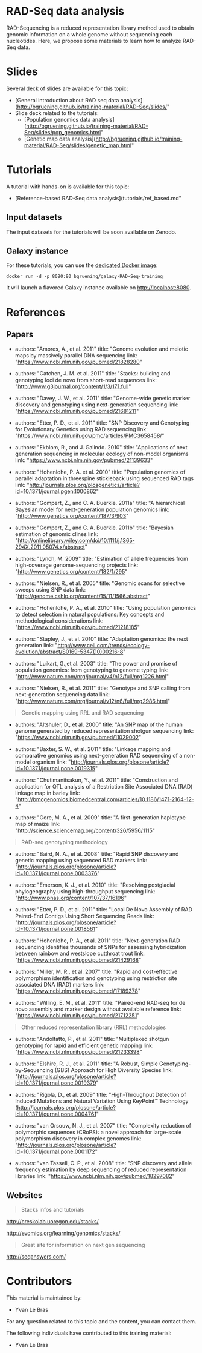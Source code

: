 RAD-Seq data analysis
======================

RAD-Sequencing is a reduced representation library method used to obtain genomic information on a whole genome without sequencing each nucleotides. Here, we propose some materials to learn how to analyze RAD-Seq data.

# Slides

Several deck of slides are available for this topic:

- [General introduction about RAD seq data analysis](http://bgruening.github.io/training-material/RAD-Seq/slides/"
- Slide deck related to the tutorials:
    - [Population genomics data analysis](http://bgruening.github.io/training-material/RAD-Seq/slides/pop_genomics.html"
	- [Genetic map data analysis](http://bgruening.github.io/training-material/RAD-Seq/slides/genetic_map.html"

# Tutorials

A tutorial with hands-on is available for this topic:

- [Reference-based RAD-Seq data analysis](tutorials/ref_based.md"

## Input datasets

The input datasets for the tutorials will be soon available on Zenodo.

## Galaxy instance

For these tutorials, you can use the [dedicated Docker image](docker/README.md):

```
docker run -d -p 8080:80 bgruening/galaxy-RAD-Seq-training
```

It will launch a flavored Galaxy instance available on
[http://localhost:8080](http://localhost:8080).

# References

## Papers

-
    authors: "Amores, A., et al. 2011"
    title: "Genome evolution and meiotic maps by massively parallel DNA sequencing
    link: "https://www.ncbi.nlm.nih.gov/pubmed/21828280"

-
    authors: "Catchen, J. M. et al. 2011"
    title: "Stacks: building and genotyping loci de novo from short-read sequences
    link: "http://www.g3journal.org/content/1/3/171.full"

-
    authors: "Davey, J. W., et al. 2011"
    title: "Genome-wide genetic marker discovery and genotyping using next-generation sequencing
    link: "https://www.ncbi.nlm.nih.gov/pubmed/21681211"

-
    authors: "Etter, P. D., et al. 2011"
    title: "SNP Discovery and Genotyping for Evolutionary Genetics using RAD sequencing
    link: "https://www.ncbi.nlm.nih.gov/pmc/articles/PMC3658458/"

-
    authors: "Ekblom, R., and J. Galindo. 2010"
    title: "Applications of next generation sequencing in molecular ecology of non-model organisms
    link: "https://www.ncbi.nlm.nih.gov/pubmed/21139633"

-
    authors: "Hohenlohe, P. A. et al. 2010"
    title: "Population genomics of parallel adaptation in threespine stickleback using sequenced RAD tags
    link: "http://journals.plos.org/plosgenetics/article?id=10.1371/journal.pgen.1000862"

-
    authors: "Gompert, Z., and C. A. Buerkle. 2011a"
    title: "A hierarchical Bayesian model for next-generation population genomics
    link: "http://www.genetics.org/content/187/3/903"

-
    authors: "Gompert, Z., and C. A. Buerkle. 2011b"
    title: "Bayesian estimation of genomic clines
    link: "http://onlinelibrary.wiley.com/doi/10.1111/j.1365-294X.2011.05074.x/abstract"

-
    authors: "Lynch, M. 2009"
    title: "Estimation of allele frequencies from high-coverage genome-sequencing projects
    link: "http://www.genetics.org/content/182/1/295"

-
    authors: "Nielsen, R., et al. 2005"
    title: "Genomic scans for selective sweeps using SNP data
    link: "http://genome.cshlp.org/content/15/11/1566.abstract"

-
    authors: "Hohenlohe, P. A., et al. 2010"
    title: "Using population genomics to detect selection in natural populations: Key concepts and methodological considerations
    link: "https://www.ncbi.nlm.nih.gov/pubmed/21218185"

-
    authors: "Stapley, J., et al. 2010"
    title: "Adaptation genomics: the next generation
    link: "http://www.cell.com/trends/ecology-evolution/abstract/S0169-5347(10)00216-8"

-
    authors: "Luikart, G.,et al. 2003"
    title: "The power and promise of population genomics: from genotyping to genome typing
    link: "http://www.nature.com/nrg/journal/v4/n12/full/nrg1226.html"

-
    authors: "Nielsen, R., et al. 2011"
    title: "Genotype and SNP calling from next-generation sequencing data
    link: "http://www.nature.com/nrg/journal/v12/n6/full/nrg2986.html"

> Genetic mapping using RRL and RAD sequencing

-
    authors: "Altshuler, D., et al. 2000"
    title: "An SNP map of the human genome generated by reduced representation shotgun sequencing
    link: "https://www.ncbi.nlm.nih.gov/pubmed/11029002"

-
    authors: "Baxter, S. W., et al. 2011"
    title: "Linkage mapping and comparative genomics using next-generation RAD sequencing of a non-model organism
    link: "http://journals.plos.org/plosone/article?id=10.1371/journal.pone.0019315"

-
    authors: "Chutimanitsakun, Y., et al. 2011"
    title: "Construction and application for QTL analysis of a Restriction Site Associated DNA (RAD) linkage map in barley
    link: "http://bmcgenomics.biomedcentral.com/articles/10.1186/1471-2164-12-4"

-
    authors: "Gore, M. A., et al. 2009"
    title: "A first-generation haplotype map of maize
    link: "http://science.sciencemag.org/content/326/5956/1115"

> RAD-seq genotyping methodology

-
    authors: "Baird, N. A., et al. 2008"
    title: "Rapid SNP discovery and genetic mapping using sequenced RAD markers
    link: "http://journals.plos.org/plosone/article?id=10.1371/journal.pone.0003376"

-
    authors: "Emerson, K. J., et al. 2010"
    title: "Resolving postglacial phylogeography using high-throughput sequencing
    link: "http://www.pnas.org/content/107/37/16196"

-
    authors: "Etter, P. D., et al. 2011"
    title: "Local De Novo Assembly of RAD Paired-End Contigs Using Short Sequencing Reads
    link: "http://journals.plos.org/plosone/article?id=10.1371/journal.pone.0018561"

-
    authors: "Hohenlohe, P. A., et al. 2011"
    title: "Next-generation RAD sequencing identifies thousands of SNPs for assessing hybridization between rainbow and westslope cutthroat trout
    link: "https://www.ncbi.nlm.nih.gov/pubmed/21429168"

-
    authors: "Miller, M. R., et al. 2007"
    title: "Rapid and cost-effective polymorphism identification and genotyping using restriction site associated DNA (RAD) markers
    link: "https://www.ncbi.nlm.nih.gov/pubmed/17189378"

-
    authors: "Willing, E. M., et al. 2011"
    title: "Paired-end RAD-seq for de novo assembly and marker design without available reference
    link: "https://www.ncbi.nlm.nih.gov/pubmed/21712251"

> Other reduced representation library (RRL) methodologies

-
    authors: "Andolfatto, P., et al. 2011"
    title: "Multiplexed shotgun genotyping for rapid and efficient genetic mapping
    link: "https://www.ncbi.nlm.nih.gov/pubmed/21233398"

-
    authors: "Elshire, R. J., et al. 2011"
    title: "A Robust, Simple Genotyping-by-Sequencing (GBS) Approach for High Diversity Species
    link: "http://journals.plos.org/plosone/article?id=10.1371/journal.pone.0019379"

-
    authors: "Rigola, D., et al. 2009"
    title: "High-Throughput Detection of Induced Mutations and Natural Variation Using KeyPoint™ Technology (http://journals.plos.org/plosone/article?id=10.1371/journal.pone.0004761"

-
    authors: "van Orsouw, N. J., et al. 2007"
    title: "Complexity reduction of polymorphic sequences (CRoPS): a novel approach for large-scale polymorphism discovery in complex genomes
    link: "http://journals.plos.org/plosone/article?id=10.1371/journal.pone.0001172"

-
    authors: "van Tassell, C. P., et al. 2008"
    title: "SNP discovery and allele frequency estimation by deep sequencing of reduced representation libraries
    link: "https://www.ncbi.nlm.nih.gov/pubmed/18297082"

## Websites

> Stacks infos and tutorials

http://creskolab.uoregon.edu/stacks/

http://evomics.org/learning/genomics/stacks/

> Great site for information on next gen sequencing

http://seqanswers.com/


# Contributors

This material is maintained by:

- Yvan Le Bras

For any question related to this topic and the content, you can contact them.

The following individuals have contributed to this training material:

- Yvan Le Bras

